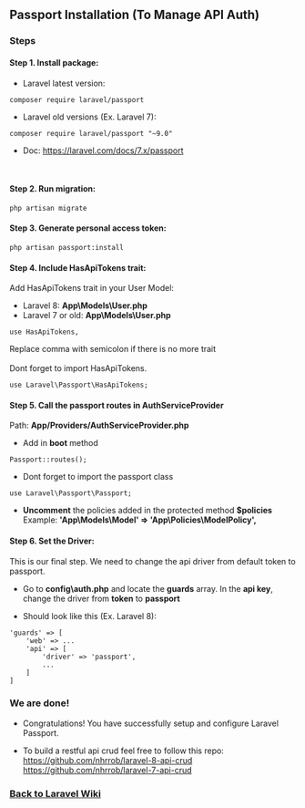 ## Passport Installation (To Manage API Auth)

### Steps
#### Step 1. **Install package:** 
- Laravel latest version: <br>
``` 
composer require laravel/passport 
```
- Laravel old versions (Ex. Laravel 7): <br> 
``` 
composer require laravel/passport "~9.0" 
```
- Doc: https://laravel.com/docs/7.x/passport 
<br>

#### Step 2. **Run migration:** <br>
``` 
php artisan migrate 
```

#### Step 3. **Generate personal access token:** <br>
``` 
php artisan passport:install 
```

#### Step 4. **Include HasApiTokens trait:**
Add HasApiTokens trait in your User Model:
- Laravel 8: **App\Models\User.php**
- Laravel 7 or old: **App\Models\User.php**<br>
``` 
use HasApiTokens,
```
Replace comma with semicolon if there is no more trait <br><br>
Dont forget to import HasApiTokens. <br> 

``` 
use Laravel\Passport\HasApiTokens; 
```

#### Step 5. **Call the passport routes in AuthServiceProvider** <br>
Path: **App/Providers/AuthServiceProvider.php**<br>
- Add in **boot** method <br>
``` 
Passport::routes(); 
```

- Dont forget to import the passport class <br>
``` 
use Laravel\Passport\Passport; 
```

- **Uncomment** the policies added in the protected method **$policies** <br>
Example: **'App\Models\Model' => 'App\Policies\ModelPolicy',**

#### Step 6. **Set the Driver:** <br>
This is our final step. We need to change the api driver from default token to passport.<br>
- Go to **config\auth.php** and locate the **guards** array. In the **api key**, change the driver from **token** to **passport** <br>

- Should look like this (Ex. Laravel 8):
```
'guards' => [
    'web' => ...
    'api' => [
        'driver' => 'passport',
        ...
    ]
]
```


### We are done!

- Congratulations! You have successfully setup and configure Laravel Passport. <br>

- To build a restful api crud feel free to follow this repo: <br>
<a href="https://github.com/nhrrob/laravel-8-api-crud">https://github.com/nhrrob/laravel-8-api-crud </a> <br>
<a href="https://github.com/nhrrob/laravel-7-api-crud">https://github.com/nhrrob/laravel-7-api-crud</a>



### <a href='https://github.com/nhrrob/laravelwiki'>Back to Laravel Wiki</a>